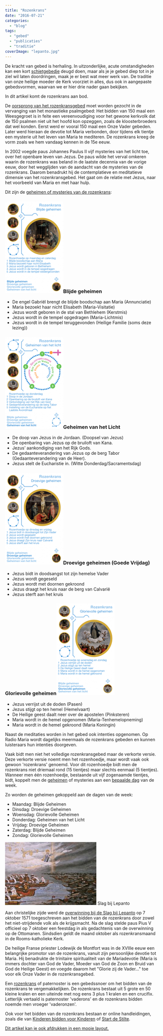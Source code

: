 ```yaml
---
title: "Rozenkrans"
date: "2016-07-21"
categories: 
  - "blog"
tags: 
  - "gebed"
  - "publicaties"
  - "traditie"
coverImage: "lepanto.jpg"
---
```


De kracht van gebed is herhaling. In uitzonderlijke, acute omstandigheden kan een kort [schietgebedje](http://www.geestvangebed.nl/index.php?option=com_content&task=view&id=128&Itemid=41) deugd doen, maar als je je gebed diep tot in je ziel wil laten doordringen, maak je er best wat meer werk van. De traditie van onze heilige moeder de Kerk voorziet in alles, dus ook in aangepaste gebedsvormen, waarvan we er hier drie nader gaan bekijken.

In dit artikel komt de rozenkrans aan bod.

De [oorsprong van het rozenkransgebed](http://www.startdestilte.be/vragen/hoe-is-het-bidden-van-de-rozenkrans-ontstaan) moet worden gezocht in de vervanging van het monastieke psalmgebed: Het bidden van 150 maal een Weesgegroet is in feite een vereenvoudiging voor het gewone kerkvolk dat de 150 psalmen niet uit het hoofd kon opzeggen, zoals de kloosterbroeders dat wel konden. Eerst werd er vooral 150 maal een Onze Vader gebeden. Later werd hieraan de devotie tot Maria verbonden, door tijdens elk tientje een mysterie uit het leven van Maria te mediteren. De rozenkrans kreeg de vorm zoals we hem vandaag kennen in de 15e eeuw.

In 2002 voegde paus Johannes Paulus II vijf mysteries van het licht toe, over het openbare leven van Jezus. De paus wilde het verval omkeren waarin de rozenkrans was beland in de laatste decennia van de vorige eeuw, door het wegglijden van de aandacht van de mysteries van de rozenkrans. Daarom benadrukt hij de contemplatieve en meditatieve dimensie van het rozenkransgebed. Het gaat om de relatie met Jezus, naar het voorbeeld van Maria en met haar hulp.

Dit zijn de [geheimen of mysteries van de rozenkrans](http://www.startdestilte.be/vragen/wat-zijn-de-mysteries-van-de-rozenkrans):

### [![kwartet16-pagina041](images/kwartet16-pagina041-191x300.png)](http://kwartet.gelovenleren.net/rozenkrans/blijde-geheimen)Blijde geheimen

- De engel Gabriël brengt de blijde boodschap aan Maria (Annunciatie)
- Maria bezoekt haar nicht Elisabeth (Maria-Visitatie)
- Jezus wordt geboren in de stal van Bethlehem (Kerstmis)
- Jezus wordt in de tempel opgedragen (Maria-Lichtmis)
- Jezus wordt in de tempel teruggevonden (Heilige Familie (soms deze lezing))

### [![kwartet16-pagina044](images/kwartet16-pagina044-191x300.png)](http://kwartet.gelovenleren.net/rozenkrans/geheimen-van-het-licht)Geheimen van het Licht

- De doop van Jezus in de Jordaan. (Doopsel van Jezus)
- De openbaring van Jezus op de bruiloft van Kana.
- Jezus’ aankondiging van het Rijk Gods.
- De gedaanteverandering van Jezus op de berg Tabor (Gedaanteverandering van de Heer).
- Jezus stelt de Eucharistie in. (Witte Donderdag/Sacramentsdag)

### [![kwartet16-pagina042](images/kwartet16-pagina042-191x300.png)](http://kwartet.gelovenleren.net/rozenkrans/droevige-geheimen)Droevige geheimen (Goede Vrijdag)

- Jezus bidt in doodsangst tot zijn hemelse Vader
- Jezus wordt gegeseld
- Jezus wordt met doornen gekroond
- Jezus draagt het kruis naar de berg van Calvarië
- Jezus sterft aan het kruis

### Glorievolle geheimen[![kwartet16-pagina043](images/kwartet16-pagina043-191x300.png)](http://kwartet.gelovenleren.net/rozenkrans/glorievolle-geheimen)

- Jezus verrijst uit de doden (Pasen)
- Jezus stijgt op ten hemel (Hemelvaart)
- De Heilige geest daalt neer over de apostelen (Pinksteren)
- Maria wordt in de hemel opgenomen (Maria-Tenhemelopneming)
- Maria wordt in de hemel gekroond (Maria Koningin)

Naast de meditaties worden in het gebed ook intenties opgenomen. Op Radio Maria wordt dagelijks meermaals de rozenkrans gebeden en kunnen luisteraars hun intenties doorgeven.

Vaak bidt men niet het volledige rozenkransgebed maar de verkorte versie. Deze verkorte versie noemt men het rozenhoedje, maar wordt vaak ook gewoon 'rozenkrans' genoemd. Voor dit rozenhoedje bidt men de rozenkrans niet driemaal rond (15 tientjes) maar slechts eenmaal (5 tientjes). Wanneer men één rozenhoedje, bestaande uit vijf zogenaamde tientjes, bidt, koppelt men de [geheimen](http://www.startdestilte.be/vragen/wat-zijn-de-mysteries-van-de-rozenkrans) of mysteries aan een [bepaalde dag](https://nl.wikipedia.org/wiki/Rozenkrans) van de week.

Zo worden de geheimen gekoppeld aan de dagen van de week:

- Maandag: Blijde Geheimen
- Dinsdag: Droevige Geheimen
- Woensdag: Glorievolle Geheimen
- Donderdag: Geheimen van het Licht
- Vrijdag: Droevige Geheimen
- Zaterdag: Blijde Geheimen
- Zondag: Glorievolle Geheimen

![Slag bij Lepanto](images/lepanto-300x206.jpg) Slag bij Lepanto

Aan christelijke zijde werd de [overwinning bij de Slag bij Lepanto](http://www.heiligen.net/heiligen/10/07/10-07-1571-maria.php) op 7 oktober 1571 toegeschreven aan het bidden van de rozenkrans door zowel het niet-strijdende volk als de krijgsmacht. Na de slag stelde paus Pius V officieel op 7 oktober een feestdag in als gedachtenis van de overwinning op de Ottomanen. Sindsdien geldt de maand oktober als rozenkransmaand in de Rooms-katholieke Kerk.

De heilige Franse priester Lodewijk de Montfort was in de XVIIIe eeuw een belangrijke promotor van de rozenkrans, vanuit zijn persoonlijke devotie tot Maria. Hij benadrukte de trinitaire spiritualiteit van de Mariadevotie (Maria is immers dochter van God de Vader, Moeder van God de Zoon en Bruid van God de Heilige Geest) en voegde daarom het "Glorie zij de Vader…" toe voor elk Onze Vader in de rozenkransgebed.

Een [rozenkrans](http://www.legioenvanmaria.nl/?p=info&ids=rozenkrans) of paternoster is een gebedssnoer om het bidden van de rozenkrans te vergemakkelijken. De rozenkrans bestaat uit 5 grote en 50 kleine kralen en een uiteinde met nog eens 3 plus 1 kralen en een crucifix. Letterlijk vertaald is paternoster 'vaderons' en de rozenkrans bidden noemde men vroeger 'vaderonzen'.

Ook voor het bidden van de rozenkrans bestaan er online handleidingen, zoals die van [Kinderen bidden voor Kinderen](http://www.rkactiviteiten.nl/kinderenbiddenvoorkinderen/rozenkransgebed/) of [Start de Stilte](http://www.startdestilte.be/rozenkrans).

[Dit artikel kan je ook afdrukken in een mooie layout.](/portfolio/getijdengebed-rozenkrans-noveen/)
